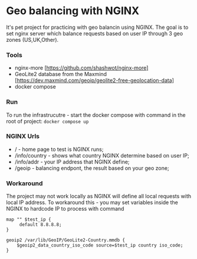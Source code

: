# Geo balancing with NGINX
It's pet project for practicing with geo balancin using NGINX. The goal is to set nginx server which balance requests based on user IP through 3 geo zones (US,UK,Other).

### Tools
* nginx-more [https://github.com/shashwot/nginx-more]
* GeoLite2 database from the Maxmind [https://dev.maxmind.com/geoip/geolite2-free-geolocation-data]
* docker compose

### Run
To run the infrastrucutre - start the docker compose with command in the root of project:
``` docker compose up ```

### NGINX Urls
* / - home page to test is NGINX runs;
* /info/country - shows what country NGINX determine based on user IP;
* /info/addr    - your IP address that NGINX define;
* /geoip        - balancing endpont, the result based on your geo zone;

### Workaround
The project may not work locally as NGINX will define all local requests with local IP address. 
To workaround this - you may set variables inside the NGINX to hardcode IP to process with command
```
map "" $test_ip {
     default 8.8.8.8;
}

geoip2 /var/lib/GeoIP/GeoLite2-Country.mmdb {
    $geoip2_data_country_iso_code source=$test_ip country iso_code;
}
```